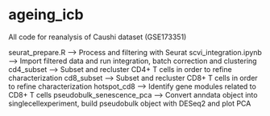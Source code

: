 # ageing_icb
All code for reanalysis of Caushi dataset (GSE173351)

seurat_prepare.R --> Process and filtering with Seurat
scvi_integration.ipynb --> Import filtered data and run integration, batch correction and clustering
cd4_subset --> Subset and recluster CD4+ T cells in order to refine characterization
cd8_subset --> Subset and recluster CD8+ T cells in order to refine characterization
hotspot_cd8 --> Identify gene modules related to CD8+ T cells
pseudobulk_senescence_pca --> Convert anndata object into singlecellexperiment, build pseudobulk object with DESeq2 and plot PCA
